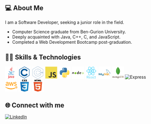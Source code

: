 ## 💻 About Me
I am a Software Developer, seeking a junior role in the field.
- Computer Science graduate from Ben-Gurion University.
- Deeply acquainted with Java, C++, C, and JavaScript.
- Completed a Web Development Bootcamp post-graduation.

## 👨‍💻 Skills & Technologies 
<img src="https://raw.githubusercontent.com/devicons/devicon/master/icons/java/java-original-wordmark.svg" alt="Java" width="40" height="40"/>  <img src="https://raw.githubusercontent.com/devicons/devicon/master/icons/c/c-line.svg" alt="C" width="40" height="40"/>  <img src="https://raw.githubusercontent.com/devicons/devicon/master/icons/cplusplus/cplusplus-line.svg" alt="C++" width="40" height="40"/>  <img src="https://raw.githubusercontent.com/devicons/devicon/master/icons/javascript/javascript-original.svg" alt="JavaScript" width="40" height="40"/>  <img src="https://raw.githubusercontent.com/devicons/devicon/master/icons/python/python-original.svg" alt="Python" width="40" height="40"/>  <img src="https://raw.githubusercontent.com/devicons/devicon/master/icons/nodejs/nodejs-original-wordmark.svg" alt="Node.js" width="40" height="40"/>  <img src="https://raw.githubusercontent.com/devicons/devicon/master/icons/react/react-original-wordmark.svg" alt="React" width="40" height="40"/>  <img src="https://raw.githubusercontent.com/devicons/devicon/master/icons/mysql/mysql-original-wordmark.svg" alt="MySQL" width="40" height="40"/>  <img src="https://raw.githubusercontent.com/devicons/devicon/master/icons/mongodb/mongodb-original-wordmark.svg" alt="MongoDB" width="40" height="40"/>  <img src="https://cdn.jsdelivr.net/gh/devicons/devicon@v2.15.1/devicon.min.css" alt="Express" width="40" height="40"/>  <img src="https://raw.githubusercontent.com/devicons/devicon/master/icons/amazonwebservices/amazonwebservices-plain-wordmark.svg" alt="AWS" width="40" height="40"/>  <img src="https://raw.githubusercontent.com/devicons/devicon/master/icons/css3/css3-original-wordmark.svg" alt="CSS" width="40" height="40"/>  <img src="https://raw.githubusercontent.com/devicons/devicon/master/icons/html5/html5-original-wordmark.svg" alt="HTML" width="40" height="40"/>


  
  





## 🌐 Connect with me
[![LinkedIn](https://img.shields.io/badge/LinkedIn-0077B5?style=for-the-badge&logo=linkedin&logoColor=white)](https://www.linkedin.com/in/roi-paz/)
